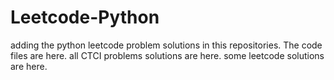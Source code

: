 # Leetcode-Python
adding the python leetcode problem solutions in this repositories. 
The code files are here.
all CTCI problems solutions are here.
some leetcode solutions are here.

































































































































































































































































































































































































































































































































































































































































































































